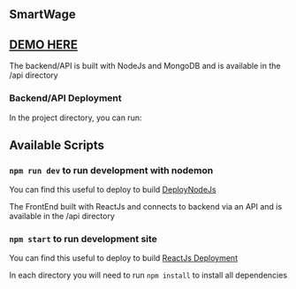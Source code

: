 ## SmartWage

## [DEMO HERE](https://smartwage.pages.dev)

The backend/API is built with NodeJs and MongoDB and is available in the /api directory

### Backend/API Deployment

In the project directory, you can run:

## Available Scripts

### `npm run dev` to run development with nodemon

You can find this useful to deploy to build [DeployNodeJs](https://www.freecodecamp.org/news/deploy-nodejs-app-server-to-production/)

The FrontEnd built with ReactJs and connects to backend via an API and is available in the /api directory

### `npm start` to run development site

You can find this useful to deploy to build [ReactJs Deployment](https://create-react-app.dev/docs/deployment/)

In each directory you will need to run `npm install` to install all dependencies
